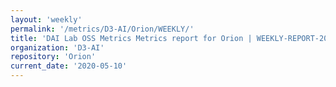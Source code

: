 ```yaml
---
layout: 'weekly'
permalink: '/metrics/D3-AI/Orion/WEEKLY/'
title: 'DAI Lab OSS Metrics Metrics report for Orion | WEEKLY-REPORT-2020-05-10'
organization: 'D3-AI'
repository: 'Orion'
current_date: '2020-05-10'
---
```

